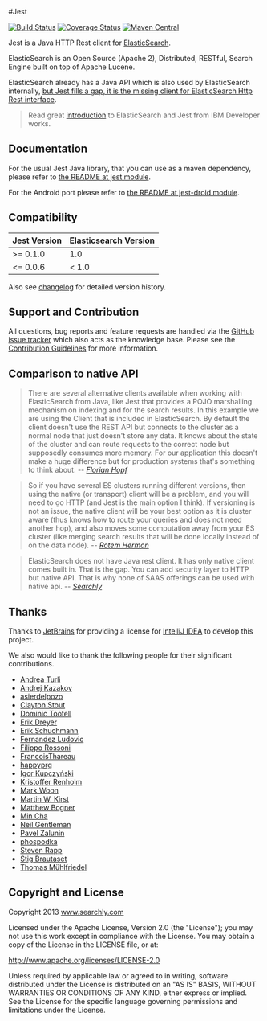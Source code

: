 #Jest

[![Build Status](https://travis-ci.org/searchbox-io/Jest.svg?branch=master)](https://travis-ci.org/searchbox-io/Jest)
[![Coverage Status](https://coveralls.io/repos/searchbox-io/Jest/badge.svg?branch=master)](https://coveralls.io/r/searchbox-io/Jest?branch=master)
[![Maven Central](https://maven-badges.herokuapp.com/maven-central/io.searchbox/jest/badge.svg)](https://maven-badges.herokuapp.com/maven-central/io.searchbox/jest)


Jest is a Java HTTP Rest client for [ElasticSearch][es].

ElasticSearch is an Open Source (Apache 2), Distributed, RESTful, Search Engine built on top of Apache Lucene.

ElasticSearch already has a Java API which is also used by ElasticSearch internally, [but Jest fills a gap, it is the missing client for ElasticSearch Http Rest interface](#comparison-to-native-api).

>Read great [introduction][ibm] to ElasticSearch and Jest from IBM Developer works.


Documentation
---------------------
For the usual Jest Java library, that you can use as a maven dependency, please refer to [the README at jest module][readme].

For the Android port please refer to [the README at jest-droid module][droidreadme].


Compatibility
------------
Jest Version | Elasticsearch Version
--- | ---
>= 0.1.0 | 1.0
<= 0.0.6 | < 1.0

Also see [changelog][changelog] for detailed version history.


Support and Contribution
------------
All questions, bug reports and feature requests are handled via the [GitHub issue tracker][issuetracker] which also acts as the knowledge base. Please see the [Contribution Guidelines][contributing] for more information.


<a id="comparison"></a>Comparison to native API
---------------------
>There are several alternative clients available when working with ElasticSearch from Java, like Jest that provides a POJO marshalling mechanism on indexing and for the search results. In this example we are using the Client that is included in ElasticSearch. By default the client doesn't use the REST API but connects to the cluster as a normal node that just doesn't store any data. It knows about the state of the cluster and can route requests to the correct node but supposedly consumes more memory. For our application this doesn't make a huge difference but for production systems that's something to think about.
><cite>-- [Florian Hopf](http://blog.florian-hopf.de/2013/05/getting-started-with-elasticsearch-part.html)</cite>

<!-- -->
>So if you have several ES clusters running different versions, then using the native (or transport) client will be a problem, and you will need to go HTTP (and Jest is the main option I think). If versioning is not an issue, the native client will be your best option as it is cluster aware (thus knows how to route your queries and does not need another hop), and also moves some computation away from your ES cluster (like merging search results that will be done locally instead of on the data node).
><cite>-- [Rotem Hermon](http://www.quora.com/ElasticSearch/What-is-the-best-client-library-for-elasticsearch)</cite>

<!-- -->
>ElasticSearch does not have Java rest client. It has only native client comes built in. That is the gap. You can add security layer to HTTP but native API. That is why none of SAAS offerings can be used with native api.
><cite>-- [Searchly](https://twitter.com/searchboxio)</cite>


Thanks
---------------------
Thanks to [JetBrains][jetbrains] for providing a license for [IntelliJ IDEA][idea] to develop this project.

We also would like to thank the following people for their significant contributions.
* [Andrea Turli](https://github.com/andreaturli)
* [Andrej Kazakov](https://github.com/andrejserafim)
* [asierdelpozo](https://github.com/asierdelpozo)
* [Clayton Stout](https://github.com/cfstout)
* [Dominic Tootell](https://github.com/tootedom)      
* [Erik Dreyer](https://github.com/edreyer)
* [Erik Schuchmann](https://github.com/eschuchmann)
* [Fernandez Ludovic](https://github.com/ldez)
* [Filippo Rossoni](https://github.com/filippor)
* [FrancoisThareau](https://github.com/FrancoisThareau)
* [happyprg](https://github.com/happyprg)
* [Igor Kupczyński](https://github.com/puszczyk)
* [Kristoffer Renholm](https://github.com/renholm)
* [Mark Woon](https://github.com/markwoon)
* [Martin W. Kirst](https://github.com/nitram509)
* [Matthew Bogner](https://github.com/matthewbogner)
* [Min Cha](https://github.com/MinCha)
* [Neil Gentleman](https://github.com/nigelzor)
* [Pavel Zalunin](https://github.com/whiter4bbit)
* [phospodka](https://github.com/phospodka)
* [Steven Rapp](https://github.com/srapp)
* [Stig Brautaset](https://github.com/stig)
* [Thomas Mühlfriedel](https://github.com/tomsen-san)


Copyright and License
---------------------

Copyright 2013 www.searchly.com

Licensed under the Apache License, Version 2.0 (the "License"); you may not use this work except in
compliance with the License. You may obtain a copy of the License in the LICENSE file, or at:

http://www.apache.org/licenses/LICENSE-2.0

Unless required by applicable law or agreed to in writing, software distributed under the License is
distributed on an "AS IS" BASIS, WITHOUT WARRANTIES OR CONDITIONS OF ANY KIND, either express or implied.
See the License for the specific language governing permissions and limitations under the License.



[es]: http://www.elasticsearch.org
[ibm]: http://www.ibm.com/developerworks/java/library/j-javadev2-24/index.html?ca=drs-
[readme]: https://github.com/searchbox-io/Jest/tree/master/jest
[droidreadme]: https://github.com/searchbox-io/Jest/tree/master/jest-droid
[changelog]: https://github.com/searchbox-io/Jest/wiki/Changelog
[issuetracker]: https://github.com/searchbox-io/Jest/issues
[contributing]: https://github.com/searchbox-io/Jest/blob/master/CONTRIBUTING.md
[jetbrains]: http://www.jetbrains.com/
[idea]: http://www.jetbrains.com/idea/
